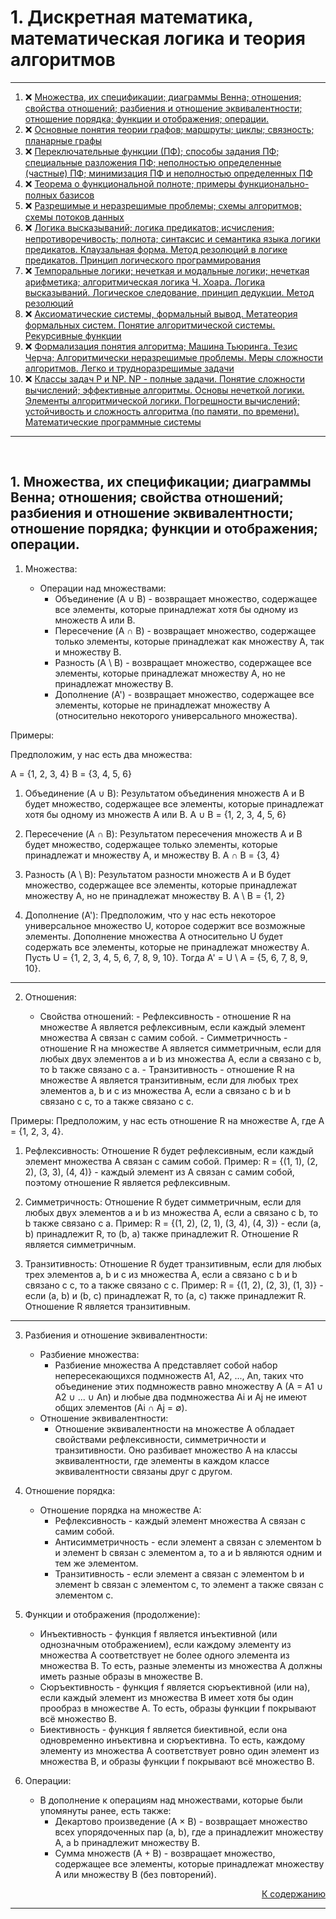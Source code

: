 #

<div id="md-top">
  <h1>1. Дискретная математика, математическая логика и теория алгоритмов</h1>
</div>

<hr/>
<ol>
  <li>❌ <a href="#1"> Множества, их спецификации; диаграммы Венна; отношения; свойства отношений; разбиения и отношение эквивалентности; отношение порядка; функции и отображения; операции. </a></li>
  <li>❌ <a href="#2"> Основные понятия теории графов; маршруты; циклы; связность; планарные графы </a></li>
  <li>❌ <a href="#3"> Переключательные функции (ПФ); способы задания ПФ; специальные разложения ПФ; неполностью определенные (частные) ПФ; минимизация ПФ и неполностью определенных ПФ </a></li>
  <li>❌ <a href="#4"> Теорема о функциональной полноте; примеры функционально-полных базисов </a></li>
  <li>❌ <a href="#5"> Разрешимые и неразрешимые проблемы; схемы алгоритмов; схемы потоков данных </a></li>
  <li>❌ <a href="#6"> Логика высказываний; логика предикатов; исчисления; непротиворечивость; полнота; синтаксис и семантика языка логики предикатов. Клаузальная форма. Метод резолюций в логике предикатов. Принцип логического программирования </a></li>
  <li>❌ <a href="#7"> Темпоральные логики; нечеткая и модальные логики; нечеткая арифметика; алгоритмическая логика Ч. Хоара. Логика высказываний. Логическое следование, принцип дедукции. Метод резолюций </a></li>
  <li>❌ <a href="#8"> Аксиоматические системы, формальный вывод. Метатеория формальных систем. Понятие алгоритмической системы. Рекурсивные функции </a></li>
  <li>❌ <a href="#9"> Формализация понятия алгоритма; Машина Тьюринга. Тезис Черча; Алгоритмически неразрешимые проблемы. Меры сложности алгоритмов. Легко и трудноразрешимые задачи </a></li>
  <li>❌ <a href="#10"> Классы задач Р и NP. NP - полные задачи. Понятие сложности вычислений; эффективные алгоритмы. Основы нечеткой логики. Элементы алгоритмической логики. Погрешности вычислений; устойчивость и сложность алгоритма (по памяти, по времени). Математические программные системы </a></li>
</ol>
<hr/>
<br />

##

<h2 id="1"> 1. Множества, их спецификации; диаграммы Венна; отношения; свойства отношений; разбиения и отношение эквивалентности; отношение порядка; функции и отображения; операции. </h2>

1. Множества:

   - Операции над множествами:
     - Объединение (A ∪ B) - возвращает множество, содержащее все элементы, которые принадлежат хотя бы одному из множеств A или B.
     - Пересечение (A ∩ B) - возвращает множество, содержащее только элементы, которые принадлежат как множеству A, так и множеству B.
     - Разность (A \ B) - возвращает множество, содержащее все элементы, которые принадлежат множеству A, но не принадлежат множеству B.
     - Дополнение (A') - возвращает множество, содержащее все элементы, которые не принадлежат множеству A (относительно некоторого универсального множества).

Примеры:

Предположим, у нас есть два множества:

A = {1, 2, 3, 4}
B = {3, 4, 5, 6}

1. Объединение (A ∪ B):
   Результатом объединения множеств A и B будет множество, содержащее все элементы, которые принадлежат хотя бы одному из множеств A или B.
   A ∪ B = {1, 2, 3, 4, 5, 6}

2. Пересечение (A ∩ B):
   Результатом пересечения множеств A и B будет множество, содержащее только элементы, которые принадлежат и множеству A, и множеству B.
   A ∩ B = {3, 4}

3. Разность (A \ B):
   Результатом разности множеств A и B будет множество, содержащее все элементы, которые принадлежат множеству A, но не принадлежат множеству B.
   A \ B = {1, 2}

4. Дополнение (A'):
   Предположим, что у нас есть некоторое универсальное множество U, которое содержит все возможные элементы. Дополнение множества A относительно U будет содержать все элементы, которые не принадлежат множеству A.
   Пусть U = {1, 2, 3, 4, 5, 6, 7, 8, 9, 10}.
   Тогда A' = U \ A = {5, 6, 7, 8, 9, 10}.

<hr />

2.  Отношения:

    - Свойства отношений: - Рефлексивность - отношение R на множестве A является рефлексивным, если каждый элемент множества A связан с самим собой. - Симметричность - отношение R на множестве A является симметричным, если для любых двух элементов a и b из множества A, если a связано с b, то b также связано с a. - Транзитивность - отношение R на множестве A является транзитивным, если для любых трех элементов a, b и c из множества A, если a связано с b и b связано с c, то a также связано с c.

Примеры:
Предположим, у нас есть отношение R на множестве A, где A = {1, 2, 3, 4}.

1.  Рефлексивность:
    Отношение R будет рефлексивным, если каждый элемент множества A связан с самим собой.
    Пример: R = {(1, 1), (2, 2), (3, 3), (4, 4)} - каждый элемент из A связан с самим собой, поэтому отношение R является рефлексивным.

2.  Симметричность:
    Отношение R будет симметричным, если для любых двух элементов a и b из множества A, если a связано с b, то b также связано с a.
    Пример: R = {(1, 2), (2, 1), (3, 4), (4, 3)} - если (a, b) принадлежит R, то (b, a) также принадлежит R. Отношение R является симметричным.

3.  Транзитивность:
    Отношение R будет транзитивным, если для любых трех элементов a, b и c из множества A, если a связано с b и b связано с c, то a также связано с c.
    Пример: R = {(1, 2), (2, 3), (1, 3)} - если (a, b) и (b, c) принадлежат R, то (a, c) также принадлежит R. Отношение R является транзитивным.

<hr />

3. Разбиения и отношение эквивалентности:

   - Разбиение множества:
     - Разбиение множества A представляет собой набор непересекающихся подмножеств A1, A2, ..., An, таких что объединение этих подмножеств равно множеству A (A = A1 ∪ A2 ∪ ... ∪ An) и любые два подмножества Ai и Aj не имеют общих элементов (Ai ∩ Aj = ∅).
   - Отношение эквивалентности:
     - Отношение эквивалентности на множестве A обладает свойствами рефлексивности, симметричности и транзитивности. Оно разбивает множество A на классы эквивалентности, где элементы в каждом классе эквивалентности связаны друг с другом.

4. Отношение порядка:

   - Отношение порядка на множестве A:
     - Рефлексивность - каждый элемент множества A связан с самим собой.
     - Антисимметричность - если элемент a связан с элементом b и элемент b связан с элементом a, то a и b являются одним и тем же элементом.
     - Транзитивность - если элемент a связан с элементом b и элемент b связан с элементом c, то элемент a также связан с элементом c.

5. Функции и отображения (продолжение):

   - Инъективность - функция f является инъективной (или однозначным отображением), если каждому элементу из множества A соответствует не более одного элемента из множества B. То есть, разные элементы из множества A должны иметь разные образы в множестве B.
   - Сюръективность - функция f является сюръективной (или на), если каждый элемент из множества B имеет хотя бы один прообраз в множестве A. То есть, образы функции f покрывают всё множество B.
   - Биективность - функция f является биективной, если она одновременно инъективна и сюръективна. То есть, каждому элементу из множества A соответствует ровно один элемент из множества B, и образы функции f покрывают всё множество B.

6. Операции:
   - В дополнение к операциям над множествами, которые были упомянуты ранее, есть также:
     - Декартово произведение (A × B) - возвращает множество всех упорядоченных пар (a, b), где a принадлежит множеству A, а b принадлежит множеству B.
     - Сумма множеств (A + B) - возвращает множество, содержащее все элементы, которые принадлежат множеству A или множеству B (без повторений).

<p align="right"><a href="#md-top">К содержанию</a></p>
<hr/>
